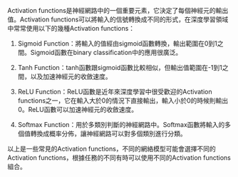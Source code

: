 Activation functions是神經網路中的一個重要元素，它決定了每個神經元的輸出值。Activation functions可以將輸入的信號轉換成不同的形式，在深度學習領域中常常使用以下的幾種Activation functions：

1. Sigmoid Function：將輸入的值經由sigmoid函數轉換，輸出範圍在0到1之間。Sigmoid函數在binary classification中的應用很廣泛。

2. Tanh Function：tanh函數跟sigmoid函數比較相似，但輸出值範圍在-1到1之間，以及加速神經元的收斂速度。

3. ReLU Function：ReLU函數是近年來深度學習中很受歡迎的Activation functions之一，它在輸入大於0的情況下直接輸出，輸入小於0的時候則輸出0。ReLU函數可以加速神經元的收斂速度。

4. Softmax Function：用於多類別判斷的神經網路中。Softmax函數將輸入的多個值轉換成概率分佈，讓神經網路可以對多個類別進行分類。

以上是一些常見的Activation functions，不同的網絡模型可能會選擇不同的Activation functions，根據任務的不同有時可以使用不同的Activation functions 組合。